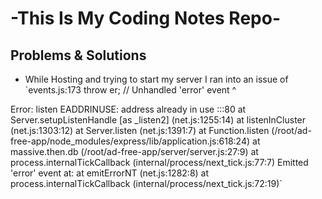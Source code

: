 # -This Is My Coding Notes Repo-
## Problems & Solutions
* While Hosting and trying to start my server I ran into an issue of 
`events.js:173
      throw er; // Unhandled 'error' event
      ^

Error: listen EADDRINUSE: address already in use :::80
    at Server.setupListenHandle [as _listen2] (net.js:1255:14)
    at listenInCluster (net.js:1303:12)
    at Server.listen (net.js:1391:7)
    at Function.listen (/root/ad-free-app/node_modules/express/lib/application.js:618:24)
    at massive.then.db (/root/ad-free-app/server/server.js:27:9)
    at process.internalTickCallback (internal/process/next_tick.js:77:7)
Emitted 'error' event at:
    at emitErrorNT (net.js:1282:8)
    at process.internalTickCallback (internal/process/next_tick.js:72:19)`
